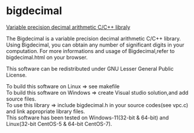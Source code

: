 # bigdecimal
[Variable precision decimal arithmetic C/C++ libraly](http://www.tinyforest.jp/oss/bigdecimal.html)

The Bigdecimal is a variable precision decimal arithmetic C/C++ library. 
Using Bigdecimal, you can obtain any number of significant digits in your computation. 
For more informations and usage of Bigdecimal,refer to bigdecimal.html on your browser.

This software can be redistributed under GNU Lesser General Public License.

To build this software on Linux => see makefile    
To build this software on Windows => create Visual studio solution,and add source files.  
To use this library => include bigdecimal.h in your source codes(see vpc.c) and link appropriate library files.  
This software has been tested on Windows-11(32-bit & 64-bit) and Linux(32-bit CentOS-5 & 64-bit CentOS-7). 

